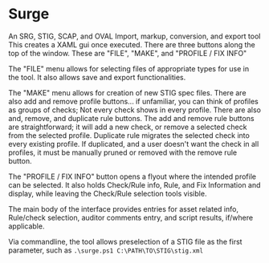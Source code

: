 # Surge
An SRG, STIG, SCAP, and OVAL Import, markup, conversion, and export tool
This creates a XAML gui once executed. There are three buttons along the top of the window. These are "FILE", "MAKE", and "PROFILE / FIX INFO"

The "FILE" menu allows for selecting files of appropriate types for use in the tool. It also allows save and export functionalities.

The "MAKE" menu allows for creation of new STIG spec files. There are also add and remove profile buttons... if unfamiliar, you can think of profiles as groups of checks; Not every check shows in every profile. There are also and, remove, and duplicate rule buttons. The add and remove rule buttons are straightforward; it will add a new check, or remove a selected check from the selected profile. Duplicate rule migrates the selected check into every existing profile. If duplicated, and a user doesn't want the check in all profiles, it must be manually pruned or removed with the remove rule button.

The "PROFILE / FIX INFO" button opens a flyout where the intended profile can be selected. It also holds Check/Rule info, Rule, and Fix Information and display, while leaving the Check/Rule selection tools visible.

The main body of the interface provides entries for asset related info, Rule/check selection, auditor comments entry, and script results, if/where applicable.

Via commandline, the tool allows preselection of a STIG file as the first parameter, such as 
`.\surge.ps1 C:\PATH\TO\STIG\stig.xml`
